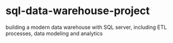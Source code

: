 # sql-data-warehouse-project
building a modern data warehouse with SQL server, including ETL processes, data modeling and analytics
